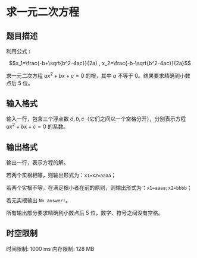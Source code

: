 # 求一元二次方程

## 题目描述

利用公式 :

$$x_1=\frac{-b+\sqrt{b^2-4ac}}{2a} , x_2=\frac{-b-\sqrt{b^2-4ac}}{2a}$$

求一元二次方程 $ax^2+bx+c=0$ 的根，其中 $a$ 不等于 $0$。结果要求精确到小数点后 $5$ 位。

## 输入格式

输入一行，包含三个浮点数 $a,b,c$（它们之间以一个空格分开），分别表示方程 $ax^2+bx+c=0$ 的系数。

## 输出格式

输出一行，表示方程的解。

若两个实根相等，则输出形式为：`x1=x2=aaaa`；

若两个实根不等，在满足根小者在前的原则，则输出形式为：`x1=aaaa;x2=bbbb`；

若无实根输出 `No answer!`。

所有输出部分要求精确到小数点后 $5$ 位，数字、符号之间没有空格。

## 时空限制

时间限制: 1000 ms
内存限制: 128 MB
